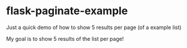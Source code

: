 # flask-paginate-example
Just a quick demo of how to show 5 results per page (of a example list)

My goal is to show 5 results of the list per page!
